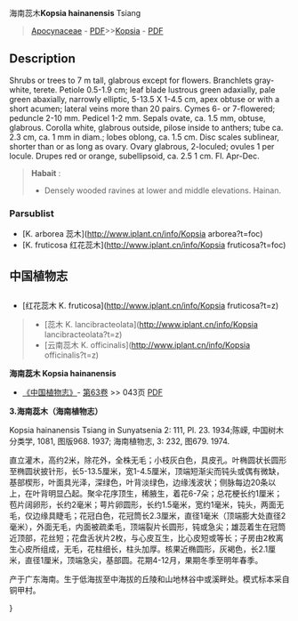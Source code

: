 海南蕊木**Kopsia hainanensis** Tsiang

> [Apocynaceae](http://www.iplant.cn/info/Apocynaceae?t=foc) - [PDF](http://www.iplant.cn/foc/pdf/Apocynaceae.pdf)>>[Kopsia](http://www.iplant.cn/info/Kopsia?t=foc) - [PDF](http://www.iplant.cn/foc/pdf/Kopsia.pdf)

## Description

Shrubs or trees to 7 m tall, glabrous except for flowers. Branchlets gray-white, terete. Petiole 0.5-1.9 cm; leaf blade lustrous green adaxially, pale green abaxially, narrowly elliptic, 5-13.5 X  1-4.5 cm, apex obtuse or with a short acumen; lateral veins more than 20 pairs. Cymes 6- or 7-flowered; peduncle 2-10 mm. Pedicel 1-2 mm. Sepals ovate, ca. 1.5 mm, obtuse, glabrous. Corolla white, glabrous outside, pilose inside to anthers; tube ca. 2.3 cm, ca. 1 mm in diam.; lobes oblong, ca. 1.5 cm. Disc scales sublinear, shorter than or as long as ovary. Ovary glabrous, 2-loculed; ovules 1 per locule. Drupes red or orange, subellipsoid, ca. 2.5 1 cm. Fl. Apr-Dec.

> **Habait** : 
>* Densely wooded ravines at lower and middle elevations. Hainan.

### Parsublist

* [K.  arborea  蕊木](http://www.iplant.cn/info/Kopsia arborea?t=foc)
* [K.  fruticosa  红花蕊木](http://www.iplant.cn/info/Kopsia fruticosa?t=foc)

## 中国植物志

## 
* [红花蕊木  K.  fruticosa](http://www.iplant.cn/info/Kopsia fruticosa?t=z)
> * [蕊木  K.  lancibracteolata](http://www.iplant.cn/info/Kopsia lancibracteolata?t=z)
> * [云南蕊木  K.  officinalis](http://www.iplant.cn/info/Kopsia officinalis?t=z)

**海南蕊木 Kopsia hainanensis**

* [《中国植物志》](http://www.iplant.cn/frps)- [第63卷](http://www.iplant.cn/frps/vol/63) >> 043页 [PDF](http://www.iplant.cn/frps/pdf/63/043a.pdf)

**3.海南蕊木（海南植物志）**

Kopsia hainanensis Tsiang in Sunyatsenia 2: 111, Pl. 23. 1934;陈嵘, 中国树木分类学, 1081, 图版968. 1937; 海南植物志, 3: 232, 图679. 1974.

直立灌木，高约2米，除花外，全株无毛；小枝灰白色，具皮孔。叶椭圆状长圆形至椭圆状披针形，长5-13.5厘米，宽1-4.5厘米，顶端短渐尖而钝头或偶有微缺，基部楔形，叶面具光泽，深绿色，叶背淡绿色，边缘浅波状；侧脉每边20条以上，在叶背明显凸起。聚伞花序顶生，稀腋生，着花6-7朵；总花梗长约1厘米；苞片阔卵形，长约2毫米；萼片卵圆形，长约1.5毫米，宽约1毫米，钝头，两面无毛，仅边缘具睫毛；花冠白色，花冠筒长2.3厘米，直径1毫米（顶端膨大处直径2毫米），外面无毛，内面被疏柔毛，顶端裂片长圆形，钝或急尖；雄蕊着生在冠筒近顶部，花丝短；花盘舌状片2枚，与心皮互生，比心皮短或等长；子房由2枚离生心皮所组成，无毛，花柱细长，柱头加厚。核果近椭圆形，灰褐色，长2.1厘米，直径1厘米，顶端急尖，基部圆。花期4-12月，果期冬季至明年春季。

产于广东海南。生于低海拔至中海拔的丘陵和山地林谷中或溪畔处。模式标本采自铜甲村。

}